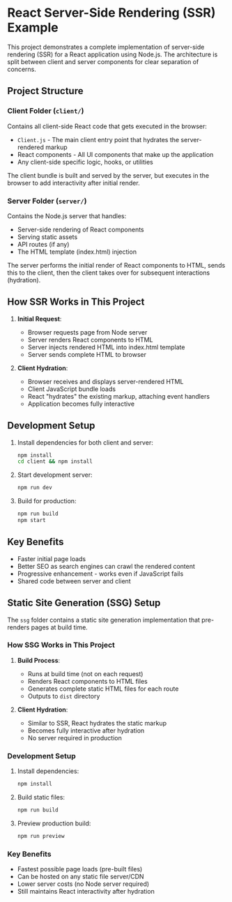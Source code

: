 # React Server-Side Rendering (SSR) Example

This project demonstrates a complete implementation of server-side rendering (SSR) for a React application using Node.js. The architecture is split between client and server components for clear separation of concerns.

## Project Structure

### Client Folder (`client/`)

Contains all client-side React code that gets executed in the browser:

- `Client.js` - The main client entry point that hydrates the server-rendered markup
- React components - All UI components that make up the application
- Any client-side specific logic, hooks, or utilities

The client bundle is built and served by the server, but executes in the browser to add interactivity after initial render.

### Server Folder (`server/`)

Contains the Node.js server that handles:

- Server-side rendering of React components
- Serving static assets
- API routes (if any)
- The HTML template (index.html) injection

The server performs the initial render of React components to HTML, sends this to the client, then the client takes over for subsequent interactions (hydration).

## How SSR Works in This Project

1. **Initial Request**:

   - Browser requests page from Node server
   - Server renders React components to HTML
   - Server injects rendered HTML into index.html template
   - Server sends complete HTML to browser

2. **Client Hydration**:
   - Browser receives and displays server-rendered HTML
   - Client JavaScript bundle loads
   - React "hydrates" the existing markup, attaching event handlers
   - Application becomes fully interactive

## Development Setup

1. Install dependencies for both client and server:

   ```bash
   npm install
   cd client && npm install
   ```

2. Start development server:

   ```bash
   npm run dev
   ```

3. Build for production:
   ```bash
   npm run build
   npm start
   ```

## Key Benefits

- Faster initial page loads
- Better SEO as search engines can crawl the rendered content
- Progressive enhancement - works even if JavaScript fails
- Shared code between server and client

## Static Site Generation (SSG) Setup

The `ssg` folder contains a static site generation implementation that pre-renders pages at build time.

### How SSG Works in This Project

1. **Build Process**:

   - Runs at build time (not on each request)
   - Renders React components to HTML files
   - Generates complete static HTML files for each route
   - Outputs to `dist` directory

2. **Client Hydration**:
   - Similar to SSR, React hydrates the static markup
   - Becomes fully interactive after hydration
   - No server required in production

### Development Setup

1. Install dependencies:

   ```bash
   npm install
   ```

2. Build static files:

   ```bash
   npm run build
   ```

3. Preview production build:
   ```bash
   npm run preview
   ```

### Key Benefits

- Fastest possible page loads (pre-built files)
- Can be hosted on any static file server/CDN
- Lower server costs (no Node server required)
- Still maintains React interactivity after hydration
